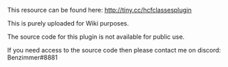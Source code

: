 This resource can be found here: http://tiny.cc/hcfclassesplugin   

This is purely uploaded for Wiki purposes.   

The source code for this plugin is not available for public use.   

If you need access to the source code then please contact me on discord: Benzimmer#8881   
